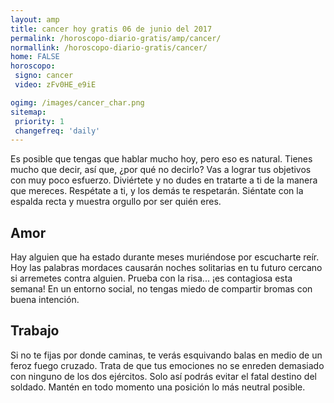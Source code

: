 ```yaml
---
layout: amp
title: cancer hoy gratis 06 de junio del 2017 
permalink: /horoscopo-diario-gratis/amp/cancer/
normallink: /horoscopo-diario-gratis/cancer/
home: FALSE
horoscopo:
 signo: cancer
 video: zFv0HE_e9iE

ogimg: /images/cancer_char.png
sitemap:
 priority: 1
 changefreq: 'daily'
---
```



Es posible que tengas que hablar mucho hoy, pero eso es natural. Tienes mucho que decir, así que, ¿por qué no decirlo? Vas a lograr tus objetivos con muy poco esfuerzo. Diviértete y no dudes en tratarte a ti de la manera que mereces. Respétate a ti, y los demás te respetarán. Siéntate con la espalda recta y muestra orgullo por ser quién eres.

## Amor

Hay alguien que ha estado durante meses muriéndose por escucharte reír. Hoy las palabras mordaces causarán noches solitarias en tu futuro cercano si arremetes contra alguien. Prueba con la risa... ¡es contagiosa esta semana! En un entorno social, no tengas miedo de compartir bromas con buena intención.

## Trabajo

Si no te fijas por donde caminas, te verás esquivando balas en medio de un feroz fuego cruzado. Trata de que tus emociones no se enreden demasiado con ninguno de los dos ejércitos. Solo así podrás evitar el fatal destino del soldado. Mantén en todo momento una posición lo más neutral posible.